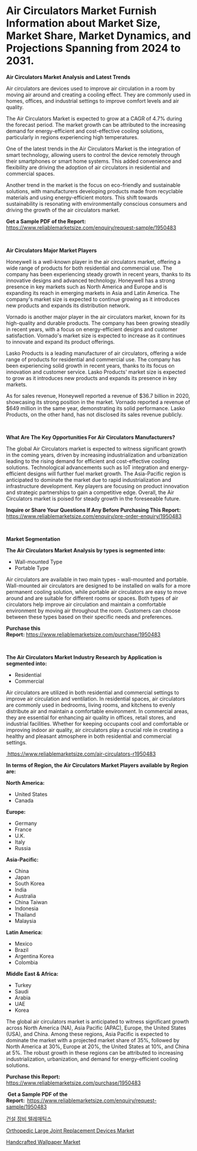 <p><h1>Air Circulators Market Furnish Information about Market Size, Market Share, Market Dynamics, and Projections Spanning from 2024 to 2031.</h1></p><p><strong>Air Circulators Market Analysis and Latest Trends</strong></p>
<p><p>Air circulators are devices used to improve air circulation in a room by moving air around and creating a cooling effect. They are commonly used in homes, offices, and industrial settings to improve comfort levels and air quality.</p><p>The Air Circulators Market is expected to grow at a CAGR of 4.7% during the forecast period. The market growth can be attributed to the increasing demand for energy-efficient and cost-effective cooling solutions, particularly in regions experiencing high temperatures.</p><p>One of the latest trends in the Air Circulators Market is the integration of smart technology, allowing users to control the device remotely through their smartphones or smart home systems. This added convenience and flexibility are driving the adoption of air circulators in residential and commercial spaces.</p><p>Another trend in the market is the focus on eco-friendly and sustainable solutions, with manufacturers developing products made from recyclable materials and using energy-efficient motors. This shift towards sustainability is resonating with environmentally conscious consumers and driving the growth of the air circulators market.</p></p>
<p><strong>Get a Sample PDF of the Report:&nbsp;</strong> <a href="https://www.reliablemarketsize.com/enquiry/request-sample/1950483">https://www.reliablemarketsize.com/enquiry/request-sample/1950483</a></p>
<p>&nbsp;</p>
<p><strong>Air Circulators Major Market Players</strong></p>
<p><p>Honeywell is a well-known player in the air circulators market, offering a wide range of products for both residential and commercial use. The company has been experiencing steady growth in recent years, thanks to its innovative designs and advanced technology. Honeywell has a strong presence in key markets such as North America and Europe and is expanding its reach in emerging markets in Asia and Latin America. The company's market size is expected to continue growing as it introduces new products and expands its distribution network.</p><p>Vornado is another major player in the air circulators market, known for its high-quality and durable products. The company has been growing steadily in recent years, with a focus on energy-efficient designs and customer satisfaction. Vornado's market size is expected to increase as it continues to innovate and expand its product offerings.</p><p>Lasko Products is a leading manufacturer of air circulators, offering a wide range of products for residential and commercial use. The company has been experiencing solid growth in recent years, thanks to its focus on innovation and customer service. Lasko Products' market size is expected to grow as it introduces new products and expands its presence in key markets.</p><p>As for sales revenue, Honeywell reported a revenue of $36.7 billion in 2020, showcasing its strong position in the market. Vornado reported a revenue of $649 million in the same year, demonstrating its solid performance. Lasko Products, on the other hand, has not disclosed its sales revenue publicly.</p></p>
<p>&nbsp;</p>
<p><strong>What Are The Key Opportunities For Air Circulators Manufacturers?</strong></p>
<p><p>The global Air Circulators market is expected to witness significant growth in the coming years, driven by increasing industrialization and urbanization leading to the rising demand for efficient and cost-effective cooling solutions. Technological advancements such as IoT integration and energy-efficient designs will further fuel market growth. The Asia-Pacific region is anticipated to dominate the market due to rapid industrialization and infrastructure development. Key players are focusing on product innovation and strategic partnerships to gain a competitive edge. Overall, the Air Circulators market is poised for steady growth in the foreseeable future.</p></p>
<p><strong>Inquire or Share Your Questions If Any Before Purchasing This Report:</strong> <a href="https://www.reliablemarketsize.com/enquiry/pre-order-enquiry/1950483">https://www.reliablemarketsize.com/enquiry/pre-order-enquiry/1950483</a></p>
<p>&nbsp;</p>
<p><strong>Market Segmentation</strong></p>
<p><strong>The Air Circulators Market Analysis by types is segmented into:</strong></p>
<p><ul><li>Wall-mounted Type</li><li>Portable Type</li></ul></p>
<p><p>Air circulators are available in two main types - wall-mounted and portable. Wall-mounted air circulators are designed to be installed on walls for a more permanent cooling solution, while portable air circulators are easy to move around and are suitable for different rooms or spaces. Both types of air circulators help improve air circulation and maintain a comfortable environment by moving air throughout the room. Customers can choose between these types based on their specific needs and preferences.</p></p>
<p><strong>Purchase this Report:&nbsp;</strong><a href="https://www.reliablemarketsize.com/purchase/1950483">https://www.reliablemarketsize.com/purchase/1950483</a></p>
<p>&nbsp;</p>
<p><strong>The Air Circulators Market Industry Research by Application is segmented into:</strong></p>
<p><ul><li>Residential</li><li>Commercial</li></ul></p>
<p><p>Air circulators are utilized in both residential and commercial settings to improve air circulation and ventilation. In residential spaces, air circulators are commonly used in bedrooms, living rooms, and kitchens to evenly distribute air and maintain a comfortable environment. In commercial areas, they are essential for enhancing air quality in offices, retail stores, and industrial facilities. Whether for keeping occupants cool and comfortable or improving indoor air quality, air circulators play a crucial role in creating a healthy and pleasant atmosphere in both residential and commercial settings.</p></p>
<p><a href="https://www.reliablemarketsize.com/air-circulators-r1950483">&nbsp;https://www.reliablemarketsize.com/air-circulators-r1950483</a></p>
<p><strong>In terms of Region, the Air Circulators Market Players available by Region are:</strong></p>
<p>
    <p> <strong> North America: </strong>
        <ul>
            <li>United States</li>
            <li>Canada</li>
        </ul>
        </p> 
    <p> <strong> Europe: </strong>
        <ul>
            <li>Germany</li>
            <li>France</li>
            <li>U.K.</li>
            <li>Italy</li>
            <li>Russia</li>
        </ul>
        </p> 
    <p> <strong> Asia-Pacific: </strong>
        <ul>
            <li>China</li>
            <li>Japan</li>
            <li>South Korea</li>
            <li>India</li>
            <li>Australia</li>
            <li>China Taiwan</li>
            <li>Indonesia</li>
            <li>Thailand</li>
            <li>Malaysia</li>
        </ul>
        </p> 
    <p> <strong> Latin America: </strong>
        <ul>
            <li>Mexico</li>
            <li>Brazil</li>
            <li>Argentina Korea</li>
            <li>Colombia</li>
        </ul>
        </p> 
    <p> <strong> Middle East & Africa: </strong>
        <ul>
            <li>Turkey</li>
            <li>Saudi</li>
            <li>Arabia</li>
            <li>UAE</li>
            <li>Korea</li>
        </ul>
    </p>
    </p>
<p><p>The global air circulators market is anticipated to witness significant growth across North America (NA), Asia Pacific (APAC), Europe, the United States (USA), and China. Among these regions, Asia Pacific is expected to dominate the market with a projected market share of 35%, followed by North America at 30%, Europe at 20%, the United States at 10%, and China at 5%. The robust growth in these regions can be attributed to increasing industrialization, urbanization, and demand for energy-efficient cooling solutions.</p></p>
<p><strong>Purchase this Report: </strong><a href="https://www.reliablemarketsize.com/purchase/1950483">https://www.reliablemarketsize.com/purchase/1950483</a></p>
<p>&nbsp;<strong>Get a Sample PDF of the Report:&nbsp;&nbsp;</strong><a href="https://www.reliablemarketsize.com/enquiry/request-sample/1950483">https://www.reliablemarketsize.com/enquiry/request-sample/1950483</a></p>
<p><strong></strong></p>
<p><p><a href="https://github.com/KellyLyncyh543964/Market-Research-Report-List-3/blob/main/530787241535.md">건설 장비 텔레매틱스</a></p><p><a href="https://issuu.com/reportprime-2/docs/orthopedic-large-joint-replacement-devices-market-">Orthopedic Large Joint Replacement Devices Market</a></p><p><a href="https://github.com/brentleyjimmiealvaradoz4l1rea/Market-Research-Report-List-3/blob/main/handcrafted-wallpaper-market.md">Handcrafted Wallpaper Market</a></p></p>